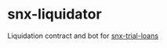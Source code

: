 # snx-liquidator

Liquidation contract and bot for [snx-trial-loans](https://github.com/flashbots/mev-job-board/blob/main/specs/snx-trial-loans.md)

